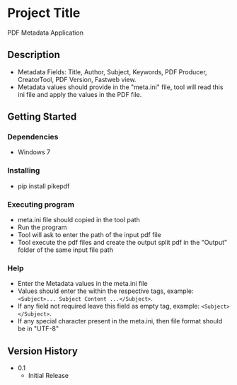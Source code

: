# Project Title

PDF Metadata Application

## Description

* Metadata Fields:  Title, Author, Subject, Keywords, PDF Producer, CreatorTool, PDF Version, Fastweb view.
* Metadata values should provide in the "meta.ini" file, tool will read this ini file and apply the values in the PDF file.

## Getting Started

### Dependencies

* Windows 7

### Installing

* pip install pikepdf

### Executing program

* meta.ini file should copied in the tool path
* Run the program 
* Tool will ask to enter the path of the input pdf file
* Tool execute the pdf files and create the output split pdf in the "Output" folder of the same input file  path

### Help

* Enter the Metadata values in the meta.ini file
* Values should enter the within the respective tags, example: ```<Subject>... Subject Content ...</Subject>```.
* If any field not required leave this field as empty tag, example: ```<Subject></Subject>```.
* If any special character present in the meta.ini, then file format should be in "UTF-8"


## Version History

* 0.1
    * Initial Release
